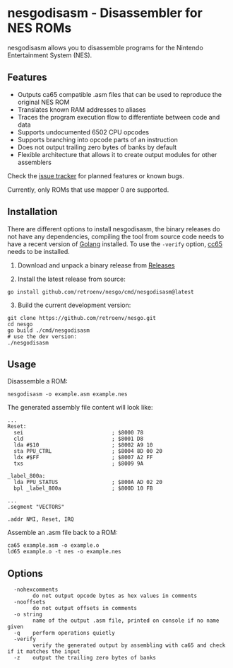 # nesgodisasm - Disassembler for NES ROMs

nesgodisasm allows you to disassemble programs for the Nintendo Entertainment System (NES).

## Features

* Outputs ca65 compatible .asm files that can be used to reproduce the original NES ROM
* Translates known RAM addresses to aliases
* Traces the program execution flow to differentiate between code and data
* Supports undocumented 6502 CPU opcodes
* Supports branching into opcode parts of an instruction
* Does not output trailing zero bytes of banks by default
* Flexible architecture that allows it to create output modules for other assemblers 

Check the [issue tracker](https://github.com/retroenv/nesgo/issues?q=is%3Aissue+is%3Aopen+label%3Adisassembler) for planned features or known bugs.

Currently, only ROMs that use mapper 0 are supported.

## Installation

There are different options to install nesgodisasm, the binary releases do not have any dependencies, 
compiling the tool from source code needs to have a recent version of [Golang](https://go.dev/) installed.
To use the `-verify` option, [cc65](https://github.com/cc65/cc65) needs to be installed.

1. Download and unpack a binary release from [Releases](https://github.com/retroenv/nesgo/releases)

2. Install the latest release from source: 

```
go install github.com/retroenv/nesgo/cmd/nesgodisasm@latest
```

3. Build the current development version:

```
git clone https://github.com/retroenv/nesgo.git
cd nesgo
go build ./cmd/nesgodisasm
# use the dev version:
./nesgodisasm  
```

## Usage

Disassemble a ROM:

```
nesgodisasm -o example.asm example.nes
```

The generated assembly file content will look like:

```
...
Reset:
  sei                            ; $8000 78
  cld                            ; $8001 D8
  lda #$10                       ; $8002 A9 10
  sta PPU_CTRL                   ; $8004 8D 00 20
  ldx #$FF                       ; $8007 A2 FF
  txs                            ; $8009 9A

_label_800a:
  lda PPU_STATUS                 ; $800A AD 02 20
  bpl _label_800a                ; $800D 10 FB

...
.segment "VECTORS"

.addr NMI, Reset, IRQ
```

Assemble an .asm file back to a ROM:

```
ca65 example.asm -o example.o
ld65 example.o -t nes -o example.nes 
```

## Options

```
  -nohexcomments
    	do not output opcode bytes as hex values in comments
  -nooffsets
    	do not output offsets in comments
  -o string
    	name of the output .asm file, printed on console if no name given
  -q	perform operations quietly
  -verify
    	verify the generated output by assembling with ca65 and check if it matches the input
  -z	output the trailing zero bytes of banks
```
